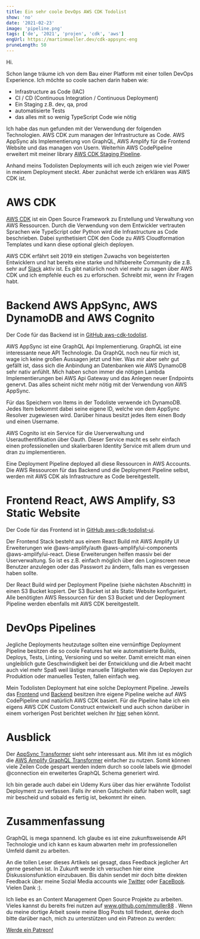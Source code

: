 ```yaml
---
title: Ein sehr coole DevOps AWS CDK Todolist
show: 'no'
date: '2021-02-23'
image: 'pipeline.png'
tags: ['de', '2021', 'projen', 'cdk', 'aws']
engUrl: https://martinmueller.dev/cdk-appsync-eng
pruneLength: 50
---
```


Hi.

Schon lange träume ich von dem Bau einer Platform mit einer tollen DevOps Experience. Ich möchte so coole sachen darin haben wie:
* Infrastructure as Code (IAC)
* CI / CD (Continuous Integration / Continuous Deployment)
* Ein Staging z.B. dev, qa, prod
* automatisierte Tests
* das alles mit so wenig TypeScript Code wie nötig

Ich habe das nun gefunden mit der Verwendung der folgenden Technologien. AWS CDK zum managen der Infrastructure as Code. AWS AppSync als Implementierung von GraphQL, AWS Amplify für die Frontend Website und das managen von Usern. Weiterhin AWS CodePipeline erweitert mit meiner library [AWS CDK Staging Pipeline](https://github.com/mmuller88/aws-cdk-staging-pipeline).

Anhand meins Todolisten Deployments will ich euch zeigen wie viel Power in meinem Deployment steckt. Aber zunächst werde ich erklären was AWS CDK ist.

# AWS CDK
[AWS CDK](https://github.com/aws/aws-cdk) ist ein Open Source Framework zu Erstellung und Verwaltung von AWS Ressourcen. Durch die Verwendung von dem Entwickler vertrauten Sprachen wie TypeScript oder Python wird die Infrastructure as Code beschrieben. Dabei synthetisiert CDK den Code zu AWS Cloudformation Templates und kann diese optional gleich deployen.

AWS CDK erfährt seit 2019 ein stetigen Zuwachs von begeisterten Entwicklern und hat bereits eine starke und hilfsbereite Community die z.B. sehr auf [Slack](https://cdk-dev.slack.com) aktiv ist. Es gibt natürlich noch viel mehr zu sagen über AWS CDK und ich empfehle euch es zu erforschen. Schreibt mir, wenn ihr Fragen habt.

# Backend AWS AppSync, AWS DynamoDB and AWS Cognito
Der Code für das Backend ist in [GitHub aws-cdk-todolist](https://github.com/mmuller88/aws-cdk-todolist).

AWS AppSync ist eine GraphQL Api Implementierung. GraphQL ist eine interessante neue API Technologie. Da GraphQL noch neu für mich ist, wage ich keine großen Aussagen jetzt und hier. Was mir aber sehr gut gefällt ist, dass sich die Anbindung an Datenbanken wie AWS DynamoDB sehr nativ anfühlt. Mich haben schon immer die nötigen Lambda Implementierungen bei AWS Api Gateway und das Anlegen neuer Endpoints genervt. Das alles scheint nicht mehr nötig mit der Verwendung von AWS AppSync.

Für das Speichern von Items in der Todoliste verwende ich DynamoDB. Jedes Item bekommt dabei seine eigene ID, welche von dem AppSync Resolver zugewiesen wird. Darüber hinaus besitzt jedes Item einen Body und einen Username.

AWS Cognito ist ein Service für die Userverwaltung und Userauthentifikation über Oauth. Dieser Service macht es sehr einfach einen professionellen und skalierbaren Identity Service mit allem drum und dran zu implementieren.

Eine Deployment Pipeline deployed all diese Ressourcen in AWS Accounts. Die AWS Ressourcen für das Backend und die Deployment Pipeline selbst, werden mit AWS CDK als Infrastructure as Code bereitgestellt.

# Frontend React, AWS Amplify, S3 Static Website
Der Code für das Frontend ist in [GitHub aws-cdk-todolist-ui](https://github.com/mmuller88/aws-cdk-todolist-ui).

Der Frontend Stack besteht aus einem React Build mit AWS Amplify UI Erweiterungen wie @aws-amplify/auth @aws-amplify/ui-components @aws-amplify/ui-react. Diese Erweiterungen helfen massiv bei der Userverwaltung. So ist es z.B. einfach möglich über den Loginscreen neue Benutzer anzulegen oder das Passwort zu ändern, falls man es vergessen haben sollte.

Der React Build wird per Deployment Pipeline (siehe nächsten Abschnitt) in einen S3 Bucket kopiert. Der S3 Bucket ist als Static Website konfiguriert. Alle benötigten AWS Ressourcen für den S3 Bucket und der Deployment Pipeline werden ebenfalls mit AWS CDK bereitgestellt.

# DevOps Pipelines
Jegliche Deployments heutzutage sollten eine vernünftige Deployment Pipeline besitzen die so coole Features hat wie automatisierte Builds, Deploys, Tests, Linting, Versioning und so weiter. Damit erreicht man einen ungleiblich gute Geschwindigkeit bei der Entwicklung und die Arbeit macht auch viel mehr Spaß weil lästige manuelle Tätigkeiten wie das Deployen zur Produktion oder manuelles Testen, fallen einfach weg.

Mein Todolisten Deployment hat eine solche Deployment Pipeline. Jeweils das [Frontend](https://github.com/mmuller88/aws-cdk-todolist-ui) und [Backend](https://github.com/mmuller88/aws-cdk-todolist) besitzen ihre eigene Pipeline welche auf AWS CodePipeline und natürlich AWS CDK basiert. Für die Pipeline habe ich ein eigens AWS CDK Custom Construct entwickelt und auch schon darüber in einem vorherigen Post berichtet welchen ihr [hier](https://martinmueller.dev/cdk-pipeline-lib) sehen könnt.

# Ausblick
Der [AppSync Transformer](https://github.com/) sieht sehr interessant aus. Mit ihm ist es möglich die [AWS Amplify GraphQL Transformer](https://docs.amplify.aws/cli/graphql-transformer/overview) einfacher zu nutzen. Somit können viele Zeilen Code gespart werden indem durch so coole labels wie @model @connection ein erweitertes GraphQL Schema generiert wird.

Ich bin gerade auch dabei ein Udemy Kurs über das hier erwähnte Todolist Deployment zu verfassen. Falls ihr einen Gutschein dafür haben wollt, sagt mir bescheid und sobald es fertig ist, bekommt ihr einen.

# Zusammenfassung
GraphQL is mega spannend. Ich glaube es ist eine zukunftsweisende API Technologie und ich kann es kaum abwarten mehr im professionellen Umfeld damit zu arbeiten.

An die tollen Leser dieses Artikels sei gesagt, dass Feedback jeglicher Art gerne gesehen ist. In Zukunft werde ich versuchen hier eine Diskussionsfunktion einzubauen. Bis dahin sendet mir doch bitte direkten Feedback über meine Sozial Media accounts wie [Twitter](https://twitter.com/MartinMueller_) oder [FaceBook](https://www.facebook.com/martin.muller.10485). Vielen Dank :).

Ich liebe es an Content Management Open Source Projekte zu arbeiten. Vieles kannst du bereits frei nutzen auf www.github.com/mmuller88 . Wenn du meine dortige Arbeit sowie meine Blog Posts toll findest, denke doch bitte darüber nach, mich zu unterstützen und ein Patreon zu werden:

<a href="https://www.patreon.com/bePatron?u=29010217" data-patreon-widget-type="become-patron-button">Werde ein Patreon!</a><script async src="https://c6.patreon.com/becomePatronButton.bundle.js"></script>